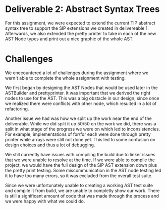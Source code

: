 # Deliverable 2: Abstract Syntax Trees

For this assignment, we were expected to extend the current TIP abstract syntax tree to support the SIP extensions we created in delivereable 1. Afterwards, we also extended the pretty printer to take in each of the new AST Node types and print out a nice graphic of the whole AST.


# Challenges
We enecountered a lot of challenges during the assignment where we wern't able to complete the whole assignment with testing. 

We first began by designing the AST Nodes that would be used later in the ASTBuilder and prettyprinter. It was important that we derived the right nodes to use for the AST. This was a big obstacle in our design, since once we realized there were conflicts with other node, which resulted in a lot of refactoring.

Another issue we had was how we split up the work near the end of the deliverable. While we did split it up 50/50 on the work we did, there was a split in what stage of the progress we were on which led to inconsistencies. For example, implementations of for/for each were done through pretty printer while arrays were still not done yet. This led to some confusion on design choices and thus a lot of debugging.

We still currently have issues with compiling the build due to linker issues that we were unable to resolve at the time. If we were able to compile the project, we would have the full design of the SIP AST extension down plus the pretty print testing. Some miscommunication in the AST node testing led it to have too many errors, so it was excluded from the overall test suite. 

Since we were unfortunately unable to creating a working AST test suite and compile it from build, we are unable to completly show our work. There is still a significant amount of code that was made through the process and we were happy with what we could do.

